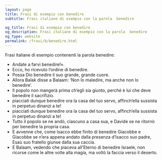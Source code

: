 ```yaml
---
layout: page
title: Frasi di esempio con benedire 
subtitle: Frasi italiane di esempio con la parola  benedire

og_title: Frasi di esempio con benedire 
og_description: Frasi italiane di esempio con la parola  benedire
og_type: website
permalink: /frasi/b/benedire.html
---
```


Frasi italiane di esempio contenenti la parola benedire:


- Andate a farvi benedire!».
- Ecco, ho ricevuto l’ordine di benedire.
- Possa Dio benedire il suo grande, grande cuore.
- Allora Balak disse a Balaam: ‘Non lo maledire, ma anche non lo benedire’.
- Il popolo non mangerà prima ch’egli sia giunto, perché è lui che deve benedire il sacrifizio.
- piacciati dunque benedire ora la casa del tuo servo, affinch’ella sussista in perpetuo dinanzi a te!
- piacciati dunque benedire ora la casa del tuo servo, affinch’ella sussista in perpetuo dinanzi a te!
- Tutto il popolo se ne andò, ciascuno a casa sua, e Davide se ne ritornò per benedire la propria casa.
- E avvenne che, come Isacco ebbe finito di benedire Giacobbe e Giacobbe se n’era appena andato dalla presenza d’Isacco suo padre, Esaù suo fratello giunse dalla sua caccia.
- E Balaam, vedendo che piaceva all’Eterno di benedire Israele, non ricorse come le altre volte alla magia, ma voltò la faccia verso il deserto.
